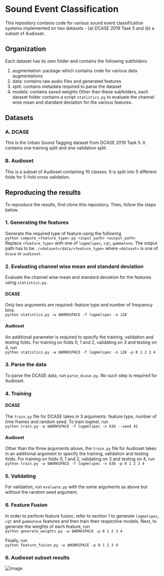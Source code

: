# Sound Event Classification

This repository contains code for various sound event classification systems implemented on two datasets - (a) DCASE 2019 Task 5 and (b) a subset of Audioset.

## Organization
Each dataset has its own folder and contains the following subfolders:
1. augmentation: package which contains code for various data augmentations
2. data: contains raw audio files and generated features
3. split: contains metadata required to parse the dataset
4. models: contains saved weights
Other than these subfolders, each dataset folder contains a script `statistics.py` to evaluate the channel wise mean and standard deviation for the various features. 

## Datasets
### A. DCASE
This is the Urban Sound Tagging dataset from DCASE 2019 Task 5. It contains one training split and one validation split. 
### B. Audioset
This is a subset of Audioset containing 10 classes. It is split into 5 different folds for 5-fold cross validation. 

## Reproducing the results
To reproduce the results, first clone this repository. Then, follow the steps below. 
### 1. Generating the features
Generate the required type of feature using the following <br/>
`python compute_<feature_type>.py <input_path> <output_path>`<br/>
Replace `<feature_type>` with one of `logmelspec`, `cqt`, `gammatone`. The output path has to be `./<dataset>/data/<feature_type>` where `<dataset>` is one of `dcase` or `audioset`. 

### 2. Evaluating channel wise mean and standard deviation
Evaluate the channel wise mean and standard deviation for the features using `statistics.py`. 
#### DCASE
Only two arguments are required: feature type and number of frequency bins. <br/>
`python statistics.py -w $WORKSPACE -f logmelspec -n 128` <br/>
#### Audioset
An additional parameter is required to specify the training, validation and testing folds. For training on folds 0, 1 and 2, validating on 3 and testing on 4, run <br/>
`python statistics.py -w $WORKSPACE -f logmelspec -n 128 -p 0 1 2 3 4` <br/>
### 3. Parse the data
To parse the DCASE data, run `parse_dcase.py`. No such step is required for Audioset.
### 4. Training
#### DCASE
The `train.py` file for DCASE takes in 3 arguments: feature type, number of time frames and random seed. To train logmel, run <br/>
`python train.py -w $WORKSPACE -f logmelspec -n 636 --seed 42` <br/>
#### Audioset
Other than the three arguments above, the `train.py` file for Audioset takes in an additional argument to specify the training, validation and testing folds. For training on folds 0, 1 and 2, validating on 3 and testing on 4, run <br/>
`python train.py -w $WORKSPACE -f logmelspec -n 636 -p 0 1 2 3 4` <br/>
### 5. Validating
For validation, run `evaluate.py` with the same arguments as above but without the random seed argument.
### 6. Feature Fusion
In order to perform feature fusion, refer to section 1 to generate  `logmelspec`, `cqt` and  `gammatone` features and then train their respective models. Next, to generate the weights of each feature, run <br/>
`python generate_weights.py -w $WORKSPACE -p 0 1 2 3 4` <br/>

Finally, run <br/>
`python feature_fusion.py -w $WORKSPACE -p 0 1 2 3 4` <br/>

### 6. Audioset subset results
![image](https://user-images.githubusercontent.com/25906470/145518047-e6762918-b56c-4ba2-8ed6-56dae87b0cf8.png)


